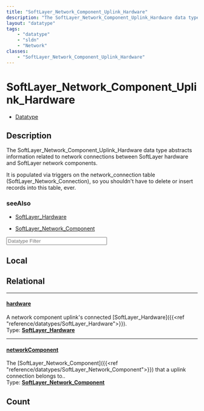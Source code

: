```yaml
---
title: "SoftLayer_Network_Component_Uplink_Hardware"
description: "The SoftLayer_Network_Component_Uplink_Hardware data type abstracts information related to network connections between S... "
layout: "datatype"
tags:
    - "datatype"
    - "sldn"
    - "Network"
classes:
    - "SoftLayer_Network_Component_Uplink_Hardware"
---
```


# SoftLayer_Network_Component_Uplink_Hardware
<div id='service-datatype'>
    <ul id='sldn-reference-tabs'>
        <li id='datatype'> <a href='/reference/datatypes/SoftLayer_Network_Component_Uplink_Hardware' >Datatype</a></li>
    </ul>
</div>

## Description 
The SoftLayer_Network_Component_Uplink_Hardware data type abstracts information related to network connections between SoftLayer hardware and SoftLayer network components. 

It is populated via triggers on the network_connection table (SoftLayer_Network_Connection), so you shouldn't have to delete or insert records into this table, ever. 





### seeAlso

* [SoftLayer_Hardware](/reference/services/SoftLayer_Hardware )


* [SoftLayer_Network_Component](/reference/services/SoftLayer_Network_Component )




<!-- Filer BEGIN -->
<div class="view-filters">
        <div class="clearfix">
            <div class="search-input-box">
                <input placeholder="Datatype Filter" onkeyup="titleSearch(inputId='prop-input', divId='properties', elementClass='prop-row')" 
                    type="text" id="prop-input" value="" size="30" maxlength="128" class="form-text">
            </div>
        </div>
</div>
<!-- Filer END -->

<div id="properties" class="content">
<div id="localProperties" class="prop-content" >

## Local
</div>
<!-- LOCAL PROPERTY END -->

<div id="relationalProperties"  class="prop-content" >

## Relational
<div class="prop-row">

-----
[hardware]: #hardware
#### [hardware]
A network component uplink's connected [SoftLayer_Hardware]({{<ref "reference/datatypes/SoftLayer_Hardware">}}).  
<span class="type-label">Type: </span>**<a href='/reference/datatypes/SoftLayer_Hardware'>SoftLayer_Hardware </a>**


</div>
<div class="prop-row">

-----
[networkComponent]: #networkcomponent
#### [networkComponent]
The [SoftLayer_Network_Component]({{<ref "reference/datatypes/SoftLayer_Network_Component">}}) that a uplink connection belongs to..  
<span class="type-label">Type: </span>**<a href='/reference/datatypes/SoftLayer_Network_Component'>SoftLayer_Network_Component </a>**


</div>

## Count
</div>


